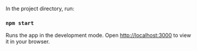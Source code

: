 In the project directory, run:
### `npm start`

Runs the app in the development mode.
Open [http://localhost:3000](http://localhost:3000) to view it in your browser.

